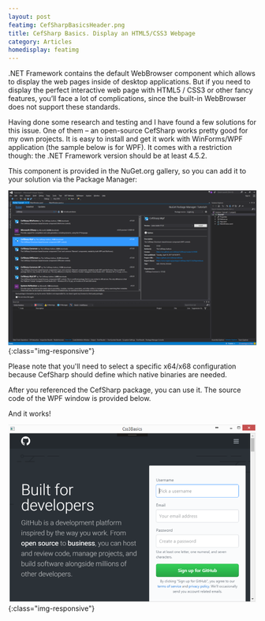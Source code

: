 ```yaml
---
layout: post
featimg: CefSharpBasicsHeader.png
title: CefSharp Basics. Display an HTML5/CSS3 Webpage
category: Articles
homedisplay: featimg
---
```

.NET Framework contains the default WebBrowser component which allows to display the web pages inside of desktop applications. But if you need to display the perfect interactive web page with HTML5 / CSS3 or other fancy features, you’ll face a lot of complications, since the built-in WebBrowser does not support these standards.

Having done some research and testing and I have found a few solutions for this issue.  One of them – an open-source CefSharp works pretty good for my own projects. It is easy to install and get it work with WinForms/WPF application (the sample below is for WPF). It comes with a restriction though: the .NET Framework version should be at least 4.5.2.

This component is provided in the NuGet.org gallery, so you can add it to your solution via the Package Manager:

![image-title-here](/img/CefSharpBasicsPackageManager.png){:class="img-responsive"}

Please note that you'll need to select a specific x64/x68 configuration because CefSharp should define which native binaries are needed.

After you referenced the CefSharp package, you can use it. The source code of the WPF window is provided below.

<script src="https://gist.github.com/cefsharptutorials/293648782c1c41d1bb589816a3d4ce49.js"></script>

And it works!

![image-title-here](/img/CefSharpBasicsOutput.png){:class="img-responsive"}

